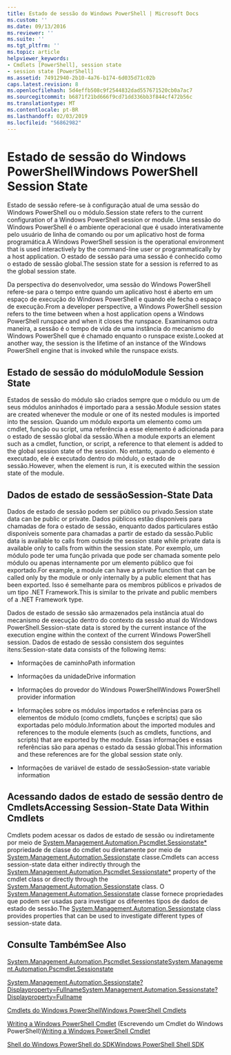 ```yaml
---
title: Estado de sessão do Windows PowerShell | Microsoft Docs
ms.custom: ''
ms.date: 09/13/2016
ms.reviewer: ''
ms.suite: ''
ms.tgt_pltfrm: ''
ms.topic: article
helpviewer_keywords:
- Cmdlets [PowerShell], session state
- session state [PowerShell]
ms.assetid: 74912940-2b10-4a76-b174-6d035d71c02b
caps.latest.revision: 8
ms.openlocfilehash: 5d4effb508c9f2544832dad557671520cb0a7ac7
ms.sourcegitcommit: b6871f21bd666f9cd71dd336bb3f844cf472b56c
ms.translationtype: MT
ms.contentlocale: pt-BR
ms.lasthandoff: 02/03/2019
ms.locfileid: "56862982"
---
```

# <a name="windows-powershell-session-state"></a><span data-ttu-id="a37d1-102">Estado de sessão do Windows PowerShell</span><span class="sxs-lookup"><span data-stu-id="a37d1-102">Windows PowerShell Session State</span></span>

<span data-ttu-id="a37d1-103">Estado de sessão refere-se à configuração atual de uma sessão do Windows PowerShell ou o módulo.</span><span class="sxs-lookup"><span data-stu-id="a37d1-103">Session state refers to the current configuration of a Windows PowerShell session or module.</span></span> <span data-ttu-id="a37d1-104">Uma sessão do Windows PowerShell é o ambiente operacional que é usado interativamente pelo usuário de linha de comando ou por um aplicativo host de forma programática.</span><span class="sxs-lookup"><span data-stu-id="a37d1-104">A Windows PowerShell session is the operational environment that is used interactively by the command-line user or programmatically by a host application.</span></span> <span data-ttu-id="a37d1-105">O estado de sessão para uma sessão é conhecido como o estado de sessão global.</span><span class="sxs-lookup"><span data-stu-id="a37d1-105">The session state for a session is referred to as the global session state.</span></span>

<span data-ttu-id="a37d1-106">Da perspectiva do desenvolvedor, uma sessão do Windows PowerShell refere-se para o tempo entre quando um aplicativo host é aberto em um espaço de execução do Windows PowerShell e quando ele fecha o espaço de execução.</span><span class="sxs-lookup"><span data-stu-id="a37d1-106">From a developer perspective, a Windows PowerShell session refers to the time between when a host application opens a Windows PowerShell runspace and when it closes the runspace.</span></span> <span data-ttu-id="a37d1-107">Examinamos outra maneira, a sessão é o tempo de vida de uma instância do mecanismo do Windows PowerShell que é chamado enquanto o runspace existe.</span><span class="sxs-lookup"><span data-stu-id="a37d1-107">Looked at another way, the session is the lifetime of an instance of the Windows PowerShell engine that is invoked while the runspace exists.</span></span>

## <a name="module-session-state"></a><span data-ttu-id="a37d1-108">Estado de sessão do módulo</span><span class="sxs-lookup"><span data-stu-id="a37d1-108">Module Session State</span></span>

<span data-ttu-id="a37d1-109">Estados de sessão do módulo são criados sempre que o módulo ou um de seus módulos aninhados é importado para a sessão.</span><span class="sxs-lookup"><span data-stu-id="a37d1-109">Module session states are created whenever the module or one of its nested modules is imported into the session.</span></span> <span data-ttu-id="a37d1-110">Quando um módulo exporta um elemento como um cmdlet, função ou script, uma referência a esse elemento é adicionada para o estado de sessão global da sessão.</span><span class="sxs-lookup"><span data-stu-id="a37d1-110">When a module exports an element such as a cmdlet, function, or script, a reference to that element is added to the global session state of the session.</span></span> <span data-ttu-id="a37d1-111">No entanto, quando o elemento é executado, ele é executado dentro do módulo, o estado de sessão.</span><span class="sxs-lookup"><span data-stu-id="a37d1-111">However, when the element is run, it is executed within the session state of the module.</span></span>

## <a name="session-state-data"></a><span data-ttu-id="a37d1-112">Dados de estado de sessão</span><span class="sxs-lookup"><span data-stu-id="a37d1-112">Session-State Data</span></span>

<span data-ttu-id="a37d1-113">Dados de estado de sessão podem ser público ou privado.</span><span class="sxs-lookup"><span data-stu-id="a37d1-113">Session state data can be public or private.</span></span> <span data-ttu-id="a37d1-114">Dados públicos estão disponíveis para chamadas de fora o estado de sessão, enquanto dados particulares estão disponíveis somente para chamadas a partir de estado da sessão.</span><span class="sxs-lookup"><span data-stu-id="a37d1-114">Public data is available to calls from outside the session state while private data is available only to calls from within the session state.</span></span> <span data-ttu-id="a37d1-115">Por exemplo, um módulo pode ter uma função privada que pode ser chamada somente pelo módulo ou apenas internamente por um elemento público que foi exportado.</span><span class="sxs-lookup"><span data-stu-id="a37d1-115">For example, a module can have a private function that can be called only by the module or only internally by a public element that has been exported.</span></span> <span data-ttu-id="a37d1-116">Isso é semelhante para os membros públicos e privados de um tipo .NET Framework.</span><span class="sxs-lookup"><span data-stu-id="a37d1-116">This is similar to the private and public members of a .NET Framework type.</span></span>

<span data-ttu-id="a37d1-117">Dados de estado de sessão são armazenados pela instância atual do mecanismo de execução dentro do contexto da sessão atual do Windows PowerShell.</span><span class="sxs-lookup"><span data-stu-id="a37d1-117">Session-state data is stored by the current instance of the execution engine within the context of the current Windows PowerShell session.</span></span> <span data-ttu-id="a37d1-118">Dados de estado de sessão consistem dos seguintes itens:</span><span class="sxs-lookup"><span data-stu-id="a37d1-118">Session-state data consists of the following items:</span></span>

- <span data-ttu-id="a37d1-119">Informações de caminho</span><span class="sxs-lookup"><span data-stu-id="a37d1-119">Path information</span></span>

- <span data-ttu-id="a37d1-120">Informações da unidade</span><span class="sxs-lookup"><span data-stu-id="a37d1-120">Drive information</span></span>

- <span data-ttu-id="a37d1-121">Informações do provedor do Windows PowerShell</span><span class="sxs-lookup"><span data-stu-id="a37d1-121">Windows PowerShell provider information</span></span>

- <span data-ttu-id="a37d1-122">Informações sobre os módulos importados e referências para os elementos de módulo (como cmdlets, funções e scripts) que são exportadas pelo módulo.</span><span class="sxs-lookup"><span data-stu-id="a37d1-122">Information about the imported modules and references to the module elements (such as cmdlets, functions, and scripts) that are exported by the module.</span></span> <span data-ttu-id="a37d1-123">Essas informações e essas referências são para apenas o estado da sessão global.</span><span class="sxs-lookup"><span data-stu-id="a37d1-123">This information and these references are for the global session state only.</span></span>

- <span data-ttu-id="a37d1-124">Informações de variável de estado de sessão</span><span class="sxs-lookup"><span data-stu-id="a37d1-124">Session-state variable information</span></span>

## <a name="accessing-session-state-data-within-cmdlets"></a><span data-ttu-id="a37d1-125">Acessando dados de estado de sessão dentro de Cmdlets</span><span class="sxs-lookup"><span data-stu-id="a37d1-125">Accessing Session-State Data Within Cmdlets</span></span>

<span data-ttu-id="a37d1-126">Cmdlets podem acessar os dados de estado de sessão ou indiretamente por meio de [System.Management.Automation.Pscmdlet.Sessionstate\*](/dotnet/api/System.Management.Automation.PSCmdlet.SessionState) propriedade de classe do cmdlet ou diretamente por meio de [ System.Management.Automation.Sessionstate](/dotnet/api/System.Management.Automation.SessionState) classe.</span><span class="sxs-lookup"><span data-stu-id="a37d1-126">Cmdlets can access session-state data either indirectly through the [System.Management.Automation.Pscmdlet.Sessionstate\*](/dotnet/api/System.Management.Automation.PSCmdlet.SessionState) property of the cmdlet class or directly through the [System.Management.Automation.Sessionstate](/dotnet/api/System.Management.Automation.SessionState) class.</span></span> <span data-ttu-id="a37d1-127">O [System.Management.Automation.Sessionstate](/dotnet/api/System.Management.Automation.SessionState) classe fornece propriedades que podem ser usadas para investigar os diferentes tipos de dados de estado de sessão.</span><span class="sxs-lookup"><span data-stu-id="a37d1-127">The [System.Management.Automation.Sessionstate](/dotnet/api/System.Management.Automation.SessionState) class provides properties that can be used to investigate different types of session-state data.</span></span>

## <a name="see-also"></a><span data-ttu-id="a37d1-128">Consulte Também</span><span class="sxs-lookup"><span data-stu-id="a37d1-128">See Also</span></span>

[<span data-ttu-id="a37d1-129">System.Management.Automation.Pscmdlet.Sessionstate</span><span class="sxs-lookup"><span data-stu-id="a37d1-129">System.Management.Automation.Pscmdlet.Sessionstate</span></span>](/dotnet/api/System.Management.Automation.PSCmdlet.SessionState)

[<span data-ttu-id="a37d1-130">System.Management.Automation.Sessionstate?Displayproperty=Fullname</span><span class="sxs-lookup"><span data-stu-id="a37d1-130">System.Management.Automation.Sessionstate?Displayproperty=Fullname</span></span>](/dotnet/api/System.Management.Automation.SessionState)

[<span data-ttu-id="a37d1-131">Cmdlets do Windows PowerShell</span><span class="sxs-lookup"><span data-stu-id="a37d1-131">Windows PowerShell Cmdlets</span></span>](./cmdlet-overview.md)

<span data-ttu-id="a37d1-132">[Writing a Windows PowerShell Cmdlet](./writing-a-windows-powershell-cmdlet.md) (Escrevendo um Cmdlet do Windows PowerShell)</span><span class="sxs-lookup"><span data-stu-id="a37d1-132">[Writing a Windows PowerShell Cmdlet](./writing-a-windows-powershell-cmdlet.md)</span></span>

[<span data-ttu-id="a37d1-133">Shell do Windows PowerShell do SDK</span><span class="sxs-lookup"><span data-stu-id="a37d1-133">Windows PowerShell Shell SDK</span></span>](../windows-powershell-reference.md)
